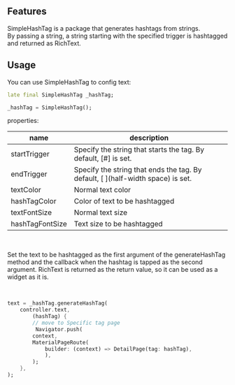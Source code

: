 ## Features

SimpleHashTag is a package that generates hashtags from strings.<br>
By passing a string, a string starting with the specified trigger is hashtagged and returned as RichText.

## Usage

You can use SimpleHashTag to config text:

```dart
late final SimpleHashTag _hashTag;

_hashTag = SimpleHashTag();
```

properties:

|  name  |  description  |
| ---- | ---- |
|  startTrigger  |    Specify the string that starts the tag. By default, [#] is set.  |s
|  endTrigger  |    Specify the string that ends the tag. By default, [ ](half-width space) is set.  |
|  textColor  |   Normal text color  |
|  hashTagColor  |  Color of text to be hashtagged  |
|  textFontSize  |  Normal text size  |
|  hashTagFontSize  |  Text size to be hashtagged  |

<br>

Set the text to be hashtagged as the first argument of the generateHashTag method and the callback when the hashtag is tapped as the second argument. RichText is returned as the return value, so it can be used as a widget as it is.

<br>

```dart
text = _hashTag.generateHashTag(
    controller.text,
        (hashTag) {
        // move to Specific tag page
         Navigator.push(
        context,
        MaterialPageRoute(
            builder: (context) => DetailPage(tag: hashTag),
            ),
        );
    },
);
```
